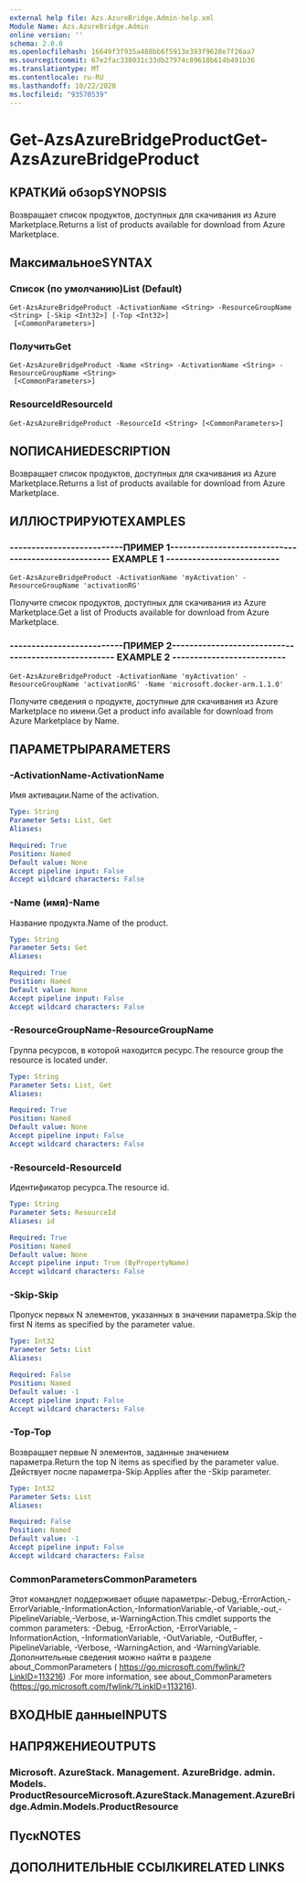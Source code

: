 ```yaml
---
external help file: Azs.AzureBridge.Admin-help.xml
Module Name: Azs.AzureBridge.Admin
online version: ''
schema: 2.0.0
ms.openlocfilehash: 16649f3f935a488bb6f5913e393f9628e7f26aa7
ms.sourcegitcommit: 67e2fac338031c33db27974c89618b614b491b36
ms.translationtype: MT
ms.contentlocale: ru-RU
ms.lasthandoff: 10/22/2020
ms.locfileid: "93570539"
---
```

# <span data-ttu-id="63eb8-101">Get-AzsAzureBridgeProduct</span><span class="sxs-lookup"><span data-stu-id="63eb8-101">Get-AzsAzureBridgeProduct</span></span>

## <span data-ttu-id="63eb8-102">КРАТКИй обзор</span><span class="sxs-lookup"><span data-stu-id="63eb8-102">SYNOPSIS</span></span>
<span data-ttu-id="63eb8-103">Возвращает список продуктов, доступных для скачивания из Azure Marketplace.</span><span class="sxs-lookup"><span data-stu-id="63eb8-103">Returns a list of products available for download from Azure Marketplace.</span></span>

## <span data-ttu-id="63eb8-104">Максимальное</span><span class="sxs-lookup"><span data-stu-id="63eb8-104">SYNTAX</span></span>

### <span data-ttu-id="63eb8-105">Список (по умолчанию)</span><span class="sxs-lookup"><span data-stu-id="63eb8-105">List (Default)</span></span>
```
Get-AzsAzureBridgeProduct -ActivationName <String> -ResourceGroupName <String> [-Skip <Int32>] [-Top <Int32>]
 [<CommonParameters>]
```

### <span data-ttu-id="63eb8-106">Получить</span><span class="sxs-lookup"><span data-stu-id="63eb8-106">Get</span></span>
```
Get-AzsAzureBridgeProduct -Name <String> -ActivationName <String> -ResourceGroupName <String>
 [<CommonParameters>]
```

### <span data-ttu-id="63eb8-107">ResourceId</span><span class="sxs-lookup"><span data-stu-id="63eb8-107">ResourceId</span></span>
```
Get-AzsAzureBridgeProduct -ResourceId <String> [<CommonParameters>]
```

## <span data-ttu-id="63eb8-108">NОПИСАНИЕ</span><span class="sxs-lookup"><span data-stu-id="63eb8-108">DESCRIPTION</span></span>
<span data-ttu-id="63eb8-109">Возвращает список продуктов, доступных для скачивания из Azure Marketplace.</span><span class="sxs-lookup"><span data-stu-id="63eb8-109">Returns a list of products available for download from Azure Marketplace.</span></span>

## <span data-ttu-id="63eb8-110">ИЛЛЮСТРИРУЮТ</span><span class="sxs-lookup"><span data-stu-id="63eb8-110">EXAMPLES</span></span>

### <span data-ttu-id="63eb8-111">--------------------------ПРИМЕР 1--------------------------</span><span class="sxs-lookup"><span data-stu-id="63eb8-111">-------------------------- EXAMPLE 1 --------------------------</span></span>
```
Get-AzsAzureBridgeProduct -ActivationName 'myActivation' -ResourceGroupName 'activationRG'
```

<span data-ttu-id="63eb8-112">Получите список продуктов, доступных для скачивания из Azure Marketplace.</span><span class="sxs-lookup"><span data-stu-id="63eb8-112">Get a list of Products available for download from Azure Marketplace.</span></span>

### <span data-ttu-id="63eb8-113">--------------------------ПРИМЕР 2--------------------------</span><span class="sxs-lookup"><span data-stu-id="63eb8-113">-------------------------- EXAMPLE 2 --------------------------</span></span>
```
Get-AzsAzureBridgeProduct -ActivationName 'myActivation' -ResourceGroupName 'activationRG' -Name 'microsoft.docker-arm.1.1.0'
```

<span data-ttu-id="63eb8-114">Получите сведения о продукте, доступные для скачивания из Azure Marketplace по имени.</span><span class="sxs-lookup"><span data-stu-id="63eb8-114">Get a product info available for download from Azure Marketplace by Name.</span></span>

## <span data-ttu-id="63eb8-115">ПАРАМЕТРЫ</span><span class="sxs-lookup"><span data-stu-id="63eb8-115">PARAMETERS</span></span>

### <span data-ttu-id="63eb8-116">-ActivationName</span><span class="sxs-lookup"><span data-stu-id="63eb8-116">-ActivationName</span></span>
<span data-ttu-id="63eb8-117">Имя активации.</span><span class="sxs-lookup"><span data-stu-id="63eb8-117">Name of the activation.</span></span>

```yaml
Type: String
Parameter Sets: List, Get
Aliases: 

Required: True
Position: Named
Default value: None
Accept pipeline input: False
Accept wildcard characters: False
```

### <span data-ttu-id="63eb8-118">-Name (имя)</span><span class="sxs-lookup"><span data-stu-id="63eb8-118">-Name</span></span>
<span data-ttu-id="63eb8-119">Название продукта.</span><span class="sxs-lookup"><span data-stu-id="63eb8-119">Name of the product.</span></span>

```yaml
Type: String
Parameter Sets: Get
Aliases: 

Required: True
Position: Named
Default value: None
Accept pipeline input: False
Accept wildcard characters: False
```

### <span data-ttu-id="63eb8-120">-ResourceGroupName</span><span class="sxs-lookup"><span data-stu-id="63eb8-120">-ResourceGroupName</span></span>
<span data-ttu-id="63eb8-121">Группа ресурсов, в которой находится ресурс.</span><span class="sxs-lookup"><span data-stu-id="63eb8-121">The resource group the resource is located under.</span></span>

```yaml
Type: String
Parameter Sets: List, Get
Aliases: 

Required: True
Position: Named
Default value: None
Accept pipeline input: False
Accept wildcard characters: False
```

### <span data-ttu-id="63eb8-122">-ResourceId</span><span class="sxs-lookup"><span data-stu-id="63eb8-122">-ResourceId</span></span>
<span data-ttu-id="63eb8-123">Идентификатор ресурса.</span><span class="sxs-lookup"><span data-stu-id="63eb8-123">The resource id.</span></span>

```yaml
Type: String
Parameter Sets: ResourceId
Aliases: id

Required: True
Position: Named
Default value: None
Accept pipeline input: True (ByPropertyName)
Accept wildcard characters: False
```

### <span data-ttu-id="63eb8-124">-Skip</span><span class="sxs-lookup"><span data-stu-id="63eb8-124">-Skip</span></span>
<span data-ttu-id="63eb8-125">Пропуск первых N элементов, указанных в значении параметра.</span><span class="sxs-lookup"><span data-stu-id="63eb8-125">Skip the first N items as specified by the parameter value.</span></span>

```yaml
Type: Int32
Parameter Sets: List
Aliases: 

Required: False
Position: Named
Default value: -1
Accept pipeline input: False
Accept wildcard characters: False
```

### <span data-ttu-id="63eb8-126">-Top</span><span class="sxs-lookup"><span data-stu-id="63eb8-126">-Top</span></span>
<span data-ttu-id="63eb8-127">Возвращает первые N элементов, заданные значением параметра.</span><span class="sxs-lookup"><span data-stu-id="63eb8-127">Return the top N items as specified by the parameter value.</span></span>
<span data-ttu-id="63eb8-128">Действует после параметра-Skip.</span><span class="sxs-lookup"><span data-stu-id="63eb8-128">Applies after the -Skip parameter.</span></span>

```yaml
Type: Int32
Parameter Sets: List
Aliases: 

Required: False
Position: Named
Default value: -1
Accept pipeline input: False
Accept wildcard characters: False
```

### <span data-ttu-id="63eb8-129">CommonParameters</span><span class="sxs-lookup"><span data-stu-id="63eb8-129">CommonParameters</span></span>
<span data-ttu-id="63eb8-130">Этот командлет поддерживает общие параметры:-Debug,-ErrorAction,-ErrorVariable,-InformationAction,-InformationVariable,-of Variable,-out,-PipelineVariable,-Verbose, и-WarningAction.</span><span class="sxs-lookup"><span data-stu-id="63eb8-130">This cmdlet supports the common parameters: -Debug, -ErrorAction, -ErrorVariable, -InformationAction, -InformationVariable, -OutVariable, -OutBuffer, -PipelineVariable, -Verbose, -WarningAction, and -WarningVariable.</span></span> <span data-ttu-id="63eb8-131">Дополнительные сведения можно найти в разделе about_CommonParameters ( https://go.microsoft.com/fwlink/?LinkID=113216) .</span><span class="sxs-lookup"><span data-stu-id="63eb8-131">For more information, see about_CommonParameters (https://go.microsoft.com/fwlink/?LinkID=113216).</span></span>

## <span data-ttu-id="63eb8-132">ВХОДНЫЕ данные</span><span class="sxs-lookup"><span data-stu-id="63eb8-132">INPUTS</span></span>

## <span data-ttu-id="63eb8-133">НАПРЯЖЕНИЕ</span><span class="sxs-lookup"><span data-stu-id="63eb8-133">OUTPUTS</span></span>

### <span data-ttu-id="63eb8-134">Microsoft. AzureStack. Management. AzureBridge. admin. Models. ProductResource</span><span class="sxs-lookup"><span data-stu-id="63eb8-134">Microsoft.AzureStack.Management.AzureBridge.Admin.Models.ProductResource</span></span>

## <span data-ttu-id="63eb8-135">Пуск</span><span class="sxs-lookup"><span data-stu-id="63eb8-135">NOTES</span></span>

## <span data-ttu-id="63eb8-136">ДОПОЛНИТЕЛЬНЫЕ ССЫЛКИ</span><span class="sxs-lookup"><span data-stu-id="63eb8-136">RELATED LINKS</span></span>

